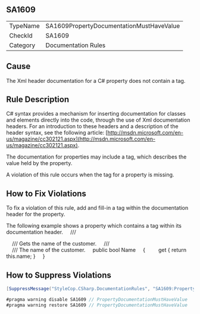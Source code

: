 ﻿## SA1609

<table>
<tr>
  <td>TypeName</td>
  <td>SA1609PropertyDocumentationMustHaveValue</td>
</tr>
<tr>
  <td>CheckId</td>
  <td>SA1609</td>
</tr>
<tr>
  <td>Category</td>
  <td>Documentation Rules</td>
</tr>
</table>

## Cause

The Xml header documentation for a C# property does not contain a <value> tag.

## Rule Description

C# syntax provides a mechanism for inserting documentation for classes and elements directly into the code, through the use of Xml documentation headers. For an introduction to these headers and a description of the header syntax, see the following article: [http://msdn.microsoft.com/en-us/magazine/cc302121.aspx](http://msdn.microsoft.com/en-us/magazine/cc302121.aspx).

The documentation for properties may include a <value> tag, which describes the value held by the property.

A violation of this rule occurs when the <value> tag for a property is missing.

## How to Fix Violations

To fix a violation of this rule, add and fill-in a <value> tag within the documentation header for the property.

The following example shows a property which contains a <value> tag within its documentation header.
    /// <summary>
    /// Gets the name of the customer. 
    /// </summary>
    /// <value>The name of the customer.</value>
    public bool Name
    {
        get { return this.name; }
    }



## How to Suppress Violations

```csharp
[SuppressMessage("StyleCop.CSharp.DocumentationRules", "SA1609:PropertyDocumentationMustHaveValue", Justification = "Reviewed.")]
```

```csharp
#pragma warning disable SA1609 // PropertyDocumentationMustHaveValue
#pragma warning restore SA1609 // PropertyDocumentationMustHaveValue
```
